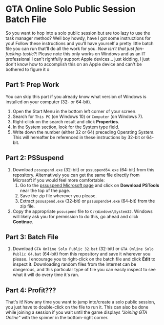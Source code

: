 # GTA Online Solo Public Session Batch File

So you want to hop into a solo public session but are too lazy to use the task manager method? Well boy howdy, have I got some instructions for you! Follow these instructions and you'll have yourself a pretty little batch file you can run that'll do all the work for you. *Now isn't that just fan-fucking-tastic?!* Please note this only works on Windows and as an IT professional I can't rightfully support Apple devices... just kidding, I just don't know how to accomplish this on an Apple device and can't be bothered to figure it o



## Part 1: Prep Work

You can skip this part if you already know what version of Windows is installed on your computer (32- or 64-bit).
1. Open the Start Menu in the bottom left corner of your screen.
2. Search for `This PC` (on Windows 10) or `Computer` (on Windows 7).
3. Right-click on the search result and click **Properties**.
4. In the System section, look for the System type field.
5. Write down the number (either 32 or 64) preceding Operating System. This will hereafter be referenced in these instructions by 32-bit or 64-bit.



## Part 2: PSSuspend

1. Download `pssuspend.exe` (32-bit) or `pssuspend64.exe` (64-bit) from this repository. Alternatively you can get the same file directly from Microsoft if you would feel more comfortable:
	1. Go to the [pssuspend Microsoft page](https://docs.microsoft.com/en-us/sysinternals/downloads/pssuspend) and click on **Download PSTools** near the top of the page.
	2. Save the zip file wherever you please.
	3. Extract `pssuspend.exe` (32-bit) or `pssuspend64.exe` (64-bit) from the zip file.
2. Copy the appropriate `pssuspend` file to `C:\Windows\System32`. Windows will likely ask you for permission to do this, go ahead and click **Continue**.



## Part 3: Batch File

1. Download `GTA Online Solo Public 32.bat` (32-bit) or `GTA Online Solo Public 64.bat` (64-bit) from this repository and save it wherever you please. I encourage you to right-click on the batch file and click **Edit** to inspect it. Downloading random files from the internet can be dangerous, and this particular type of file you can easily inspect to see what it will do every time it's ran.



## Part 4: Profit???

That's it! Now any time you want to jump into/create a solo public session, you just have to double-click on the file to run it. This can also be done while joining a session if you wait until the game displays *"Joining GTA Online"* with the spinner in the bottom-right corner.

